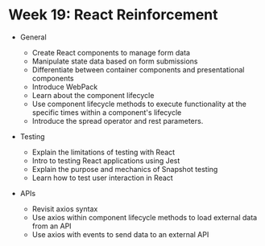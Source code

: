 # Week 19: React Reinforcement

- General
  - Create React components to manage form data
  - Manipulate state data based on form submissions
  - Differentiate between container components and presentational components
  - Introduce WebPack
  - Learn about the component lifecycle
  - Use component lifecycle methods to execute functionality at the specific times within a component's lifecycle
  - Introduce the spread operator and rest parameters.

- Testing
  - Explain the limitations of testing with React
  - Intro to testing React applications using Jest
  - Explain the purpose and mechanics of Snapshot testing
  - Learn how to test user interaction in React

- APIs
  - Revisit axios syntax
  - Use axios within component lifecycle methods to load external data from an API
  - Use axios with events to send data to an external API
